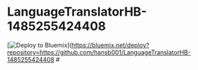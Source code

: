 # LanguageTranslatorHB-1485255424408

[![Deploy to Bluemix](https://bluemix.net/deploy/button.png)](https://bluemix.net/deploy?repository=https://github.com/hansb001/LanguageTranslatorHB-1485255424408 #

